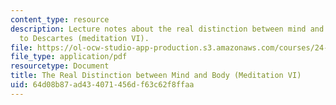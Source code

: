 ```yaml
---
content_type: resource
description: Lecture notes about the real distinction between mind and body according
  to Descartes (meditation VI).
file: https://ol-ocw-studio-app-production.s3.amazonaws.com/courses/24-01-classics-of-western-philosophy-spring-2016/64d08b87ad434071456df63c62f8ffaa_MIT24_01S16_SES13.pdf
file_type: application/pdf
resourcetype: Document
title: The Real Distinction between Mind and Body (Meditation VI)
uid: 64d08b87-ad43-4071-456d-f63c62f8ffaa
---
```

